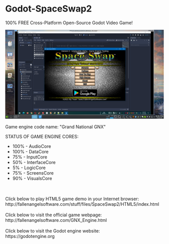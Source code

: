 # Godot-SpaceSwap2
100% FREE Cross-Platform Open-Source Godot Video Game! <br/>

![Development Screenshot](image.png)

Game engine code name: "Grand National GNX" <br/>

STATUS OF GAME ENGINE CORES: <br/>
- 100% - AudioCore <br/>
- 100% - DataCore <br/>
-  75% - InputCore <br/>
-  50% - InterfaceCore <br/>
-   5% - LogicCore <br/>
-  75% - ScreensCore <br/>
-  90% - VisualsCore <br/>
<br/>
<br/>
Click below to play HTML5 game demo in your Internet browser: <br/>
http://fallenangelsoftware.com/stuff/files/SpaceSwap2/HTML5/index.html
<br/>
<br/>
Click below to visit the official game webpage: <br/>
http://fallenangelsoftware.com/GNX_Engine.html
<br/>
<br/>
Click below to visit the Godot engine website: <br/>
https://godotengine.org
